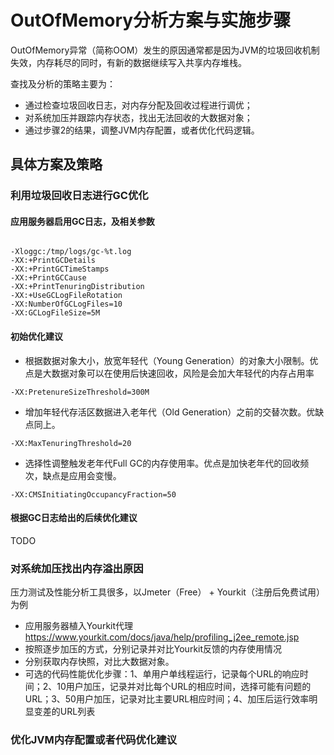 # OutOfMemory分析方案与实施步骤

OutOfMemory异常（简称OOM）发生的原因通常都是因为JVM的垃圾回收机制失效，内存耗尽的同时，有新的数据继续写入共享内存堆栈。

查找及分析的策略主要为：
+ 通过检查垃圾回收日志，对内存分配及回收过程进行调优；
+ 对系统加压并跟踪内存状态，找出无法回收的大数据对象；
+ 通过步骤2的结果，调整JVM内存配置，或者优化代码逻辑。

## 具体方案及策略

### 利用垃圾回收日志进行GC优化
#### 应用服务器启用GC日志，及相关参数
<pre><code>
-Xloggc:/tmp/logs/gc-%t.log
-XX:+PrintGCDetails
-XX:+PrintGCTimeStamps
-XX:+PrintGCCause
-XX:+PrintTenuringDistribution
-XX:+UseGCLogFileRotation
-XX:NumberOfGCLogFiles=10
-XX:GCLogFileSize=5M
</code></pre>
#### 初始优化建议
* 根据数据对象大小，放宽年轻代（Young Generation）的对象大小限制。优点是大数据对象可以在使用后快速回收，风险是会加大年轻代的内存占用率
<pre><code>-XX:PretenureSizeThreshold=300M</code></pre>
* 增加年轻代存活区数据进入老年代（Old Generation）之前的交替次数。优缺点同上。
<pre><code>-XX:MaxTenuringThreshold=20</code></pre>
* 选择性调整触发老年代Full GC的内存使用率。优点是加快老年代的回收频次，缺点是应用会变慢。
<pre><code>-XX:CMSInitiatingOccupancyFraction=50</code></pre>
#### 根据GC日志给出的后续优化建议

TODO

### 对系统加压找出内存溢出原因
压力测试及性能分析工具很多，以Jmeter（Free） + Yourkit（注册后免费试用）为例
* 应用服务器植入Yourkit代理
https://www.yourkit.com/docs/java/help/profiling_j2ee_remote.jsp
* 按照逐步加压的方式，分别记录并对比Yourkit反馈的内存使用情况
* 分别获取内存快照，对比大数据对象。
* 可选的代码性能优化步骤：1、单用户单线程运行，记录每个URL的响应时间；2、10用户加压，记录并对比每个URL的相应时间，选择可能有问题的URL；3、50用户加压，记录对比主要URL相应时间；4、加压后运行效率明显变差的URL列表

### 优化JVM内存配置或者代码优化建议

